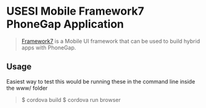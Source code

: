 # USESI Mobile Framework7 PhoneGap Application 

> [Framework7](http://www.idangero.us/framework7) is a Mobile UI framework that can be used to build hybrid apps with PhoneGap.


## Usage

Easiest way to test this would be running these in the command line inside the www/ folder

  > $ cordova build
  > $ cordova run browser
    



  
